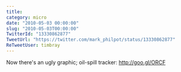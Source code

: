 ```yaml
---
title: 
category: micro
date: "2010-05-03 00:00:00"
slug: "2010-05-03T00:00:00"
TwitterId: "13330862877"
TweetUrl: "https://twitter.com/mark_philpot/status/13330862877"
ReTweetUser: timbray
---
```


<i class="fa fa-retweet" aria-hidden="true"></i> Now there's an ugly graphic;
oil-spill tracker: http://goo.gl/ORCF
